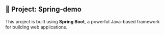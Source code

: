 ## 🧩 Project: Spring-demo
This project is built using **Spring Boot**, a powerful Java-based framework for building web applications.
